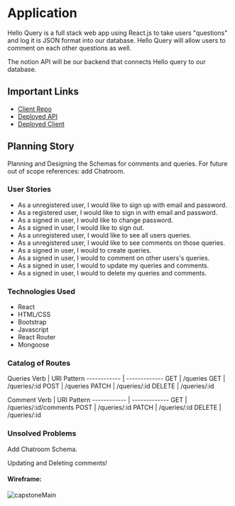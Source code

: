 # Application

Hello Query is a full stack web app using React.js to take users "questions" and log it is JSON format into our database. Hello Query will allow users to comment on each other questions as well.

The notion API will be our backend that connects Hello query to our database.


## Important Links
- [Client Repo](https://github.com/teejaymoo/HelloQuery-client)
- [Deployed API](https://notion-api-626.herokuapp.com/)
- [Deployed Client](https://teejaymoo.github.io/HelloQuery-client/#/)


## Planning Story

Planning and Designing the Schemas for comments and queries.
For future out of scope references: add Chatroom.


### User Stories

- As a unregistered user, I would like to sign up with email and password.
- As a registered user, I would like to sign in with email and password.
- As a signed in user, I would like to change password.
- As a signed in user, I would like to sign out.
- As a unregistered user, I would like to see all users queries.
- As a unregistered user, I would like to see comments on those queries.
- As a signed in user, I would to create queries.
- As a signed in user, I would to comment on other users's queries.
- As a signed in user, I would to update my queries and comments.
- As a signed in user, I would to delete my queries and comments.

### Technologies Used

- React
- HTML/CSS
- Bootstrap
- Javascript
- React Router
- Mongoose

### Catalog of Routes
Queries
Verb         |	URI Pattern
------------ | -------------
GET | /queries
GET | /queries/:id
POST | /queries
PATCH | /queries/:id
DELETE | /queries/:id


Comment
Verb         |	URI Pattern
------------ | -------------
GET | /queries/:id/comments
POST | /queries/:id
PATCH | /queries/:id
DELETE | /queries/:id

### Unsolved Problems

Add Chatroom Schema.

Updating and Deleting comments!



#### Wireframe:

![capstoneMain](https://i.imgur.com/IrFzWfJ.jpg)
